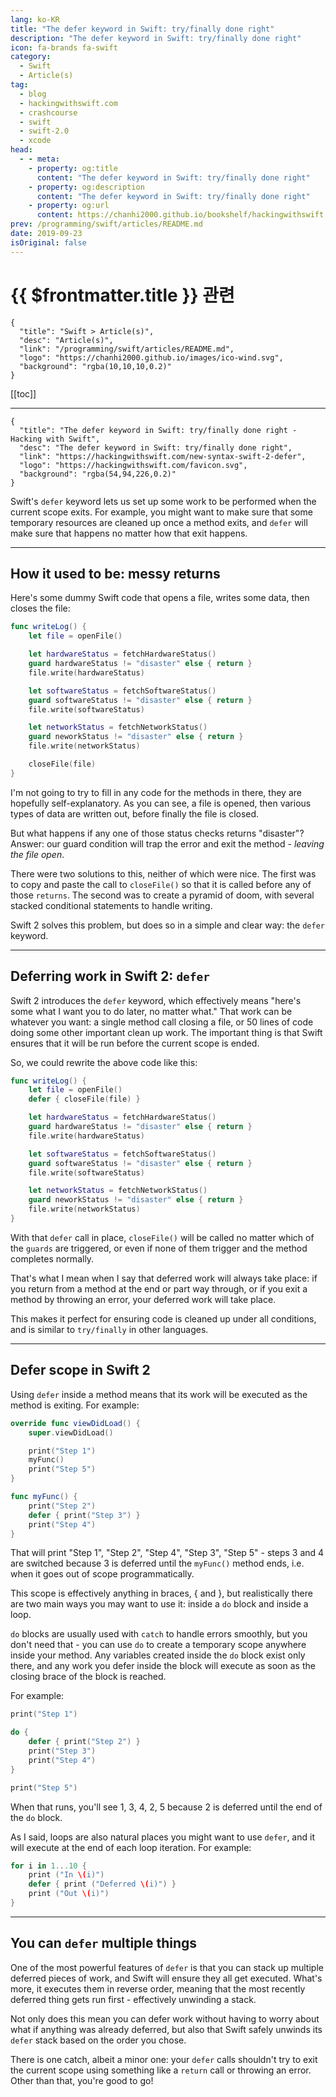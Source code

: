 ```yaml
---
lang: ko-KR
title: "The defer keyword in Swift: try/finally done right"
description: "The defer keyword in Swift: try/finally done right"
icon: fa-brands fa-swift
category:
  - Swift
  - Article(s)
tag: 
  - blog
  - hackingwithswift.com
  - crashcourse
  - swift
  - swift-2.0
  - xcode
head:
  - - meta:
    - property: og:title
      content: "The defer keyword in Swift: try/finally done right"
    - property: og:description
      content: "The defer keyword in Swift: try/finally done right"
    - property: og:url
      content: https://chanhi2000.github.io/bookshelf/hackingwithswift.com/new-syntax-swift-2-defer.html
prev: /programming/swift/articles/README.md
date: 2019-09-23
isOriginal: false
---
```


# {{ $frontmatter.title }} 관련

```component VPCard
{
  "title": "Swift > Article(s)",
  "desc": "Article(s)",
  "link": "/programming/swift/articles/README.md",
  "logo": "https://chanhi2000.github.io/images/ico-wind.svg",
  "background": "rgba(10,10,10,0.2)"
}
```

[[toc]]

---

```component VPCard
{
  "title": "The defer keyword in Swift: try/finally done right - Hacking with Swift",
  "desc": "The defer keyword in Swift: try/finally done right",
  "link": "https://hackingwithswift.com/new-syntax-swift-2-defer",
  "logo": "https://hackingwithswift.com/favicon.svg",
  "background": "rgba(54,94,226,0.2)"
}
```

Swift's `defer` keyword lets us set up some work to be performed when the current scope exits. For example, you might want to make sure that some temporary resources are cleaned up once a method exits, and `defer` will make sure that happens no matter how that exit happens.

---

## How it used to be: messy returns

Here's some dummy Swift code that opens a file, writes some data, then closes the file:

```swift
func writeLog() {
    let file = openFile()

    let hardwareStatus = fetchHardwareStatus()
    guard hardwareStatus != "disaster" else { return }
    file.write(hardwareStatus)

    let softwareStatus = fetchSoftwareStatus()
    guard softwareStatus != "disaster" else { return }
    file.write(softwareStatus)

    let networkStatus = fetchNetworkStatus()
    guard neworkStatus != "disaster" else { return }
    file.write(networkStatus)

    closeFile(file)
}
```

I'm not going to try to fill in any code for the methods in there, they are hopefully self-explanatory. As you can see, a file is opened, then various types of data are written out, before finally the file is closed.

But what happens if any one of those status checks returns "disaster"? Answer: our guard condition will trap the error and exit the method - *leaving the file open*.

There were two solutions to this, neither of which were nice. The first was to copy and paste the call to `closeFile()` so that it is called before any of those `returns`. The second was to create a pyramid of doom, with several stacked conditional statements to handle writing.

Swift 2 solves this problem, but does so in a simple and clear way: the `defer` keyword.

---

## Deferring work in Swift 2: `defer`

Swift 2 introduces the `defer` keyword, which effectively means "here's some what I want you to do later, no matter what." That work can be whatever you want: a single method call closing a file, or 50 lines of code doing some other important clean up work. The important thing is that Swift ensures that it will be run before the current scope is ended.

So, we could rewrite the above code like this:

```swift
func writeLog() {
    let file = openFile()
    defer { closeFile(file) }

    let hardwareStatus = fetchHardwareStatus()
    guard hardwareStatus != "disaster" else { return }
    file.write(hardwareStatus)

    let softwareStatus = fetchSoftwareStatus()
    guard softwareStatus != "disaster" else { return }
    file.write(softwareStatus)

    let networkStatus = fetchNetworkStatus()
    guard neworkStatus != "disaster" else { return }
    file.write(networkStatus)
}
```

With that `defer` call in place, `closeFile()` will be called no matter which of the `guards` are triggered, or even if none of them trigger and the method completes normally.

That's what I mean when I say that deferred work will always take place: if you return from a method at the end or part way through, or if you exit a method by throwing an error, your deferred work will take place.

This makes it perfect for ensuring code is cleaned up under all conditions, and is similar to `try/finally` in other languages.

---

## Defer scope in Swift 2

Using `defer` inside a method means that its work will be executed as the method is exiting. For example:

```swift
override func viewDidLoad() {
    super.viewDidLoad()

    print("Step 1")
    myFunc()
    print("Step 5")
}

func myFunc() {
    print("Step 2")
    defer { print("Step 3") }
    print("Step 4")
}
```

That will print "Step 1", "Step 2", "Step 4", "Step 3", "Step 5" - steps 3 and 4 are switched because 3 is deferred until the `myFunc()` method ends, i.e. when it goes out of scope programmatically.

This scope is effectively anything in braces, { and }, but realistically there are two main ways you may want to use it: inside a `do` block and inside a loop.

`do` blocks are usually used with `catch` to handle errors smoothly, but you don't need that - you can use `do` to create a temporary scope anywhere inside your method. Any variables created inside the `do` block exist only there, and any work you defer inside the block will execute as soon as the closing brace of the block is reached.

For example:

```swift
print("Step 1")

do {
    defer { print("Step 2") }
    print("Step 3")
    print("Step 4")
}

print("Step 5")
```

When that runs, you'll see 1, 3, 4, 2, 5 because 2 is deferred until the end of the `do` block.

As I said, loops are also natural places you might want to use `defer`, and it will execute at the end of each loop iteration. For example:

```swift
for i in 1...10 {
    print ("In \(i)")
    defer { print ("Deferred \(i)") }
    print ("Out \(i)")
}
```

---

## You can `defer` multiple things

One of the most powerful features of `defer` is that you can stack up multiple deferred pieces of work, and Swift will ensure they all get executed. What's more, it executes them in reverse order, meaning that the most recently deferred thing gets run first - effectively unwinding a stack.

Not only does this mean you can defer work without having to worry about what if anything was already deferred, but also that Swift safely unwinds its `defer` stack based on the order you chose.

There is one catch, albeit a minor one: your `defer` calls shouldn't try to exit the current scope using something like a `return` call or throwing an error. Other than that, you're good to go!

